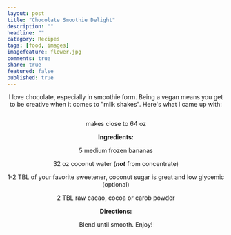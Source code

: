 ```yaml
---
layout: post
title: "Chocolate Smoothie Delight"
description: ""
headline: ""
category: Recipes
tags: [food, images]
imagefeature: flower.jpg
comments: true
share: true
featured: false
published: true
---
```


<p style="text-align: center;">I love chocolate, especially in smoothie form. Being a vegan means you get to be creative when it comes to "milk shakes". Here's what I came up with:</p>
<img class="aligncenter" src="https://scontent-b-dfw.xx.fbcdn.net/hphotos-ash3/557217_434970849948183_217759852_n.jpg" alt="" />
<p style="text-align: center;">makes close to 64 oz</p>
<p style="text-align: center;"><strong>Ingredients:</strong></p>
<p style="text-align: center;">5 medium frozen bananas</p>
<p style="text-align: center;">32 oz coconut water (<strong><em>not</em></strong> from concentrate)</p>
<p style="text-align: center;">1-2 TBL of your favorite sweetener, coconut sugar is great and low glycemic (optional)</p>
<p style="text-align: center;">2 TBL raw cacao, cocoa or carob powder</p>
<p style="text-align: center;"><strong>Directions: </strong></p>
<p style="text-align: center;">Blend until smooth. Enjoy!</p>